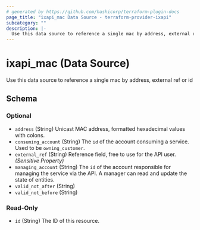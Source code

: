 ```yaml
---
# generated by https://github.com/hashicorp/terraform-plugin-docs
page_title: "ixapi_mac Data Source - terraform-provider-ixapi"
subcategory: ""
description: |-
  Use this data source to reference a single mac by address, external ref or id
---
```


# ixapi_mac (Data Source)

Use this data source to reference a single mac by address, external ref or id



<!-- schema generated by tfplugindocs -->
## Schema

### Optional

- `address` (String) Unicast MAC address, formatted hexadecimal values with colons.
- `consuming_account` (String) The `id` of the account consuming a service.  Used to be `owning_customer`.
- `external_ref` (String) Reference field, free to use for the API user. *(Sensitive Property)*
- `managing_account` (String) The `id` of the account responsible for managing the service via the API. A manager can read and update the state of entities.
- `valid_not_after` (String)
- `valid_not_before` (String)

### Read-Only

- `id` (String) The ID of this resource.


